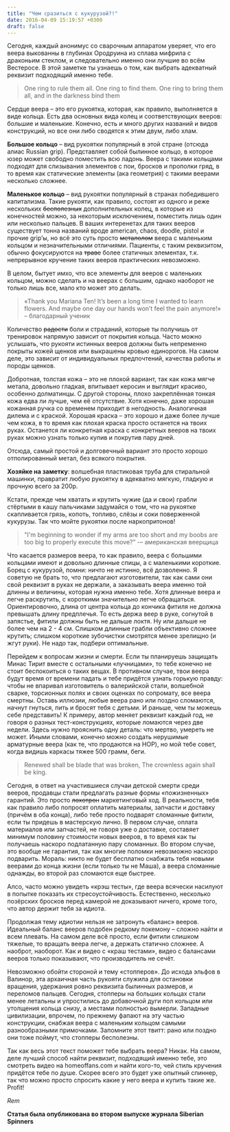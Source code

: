 ```yaml
---
title: "Чем сразиться с кукурузой?!"
date: 2016-04-09 15:19:57 +0300
draft: false
---
```

Сегодня, каждый анонимус со сварочным аппаратом уверяет, что его веера выкованны в глубинах Ородруина из сплава мифрила с драконьим стеклом, и следовательно именно они лучшие во всём Вестеросе. В этой заметке ты узнаешь о том, как выбрать адекватный реквизит подходящий именно тебе.

> One ring to rule them all. One ring to find them.
> One ring to bring them all, and in the darkness bind them

Сердце веера – это его рукоятка, которая, как правило, выполняется в виде кольца. Есть два основных вида колец и соответствующих вееров: большие и маленькие. Конечно, есть и много других названий и видов конструкций, но все они либо сводятся к этим двум, либо хлам.

**Большое кольцо** – вид рукоятки популярный в этой стране (отсюда алиас Russian grip). Представляет собой былинное кольцо, в которое юзер может свободно поместить всю ладонь. Веера с такими кольцами подходят для слизывания элементов с пои, бросков и прополки гряд, в то время как статические элементы (ака геометрия) с такими веерами несколько сложнее.

**Маленькое кольцо** – вид рукоятки популярный в странах победившего капитализма. Такие рукояти, как правило, состоят из одного и реже нескольких ~~бесполезных~~ дополнительных колец, в которые из конечностей можно, за некоторым исключением, поместить лишь один или несколько пальцев. В ваших интеренетах для таких вееров существует тонна названий вроде american, chaos, doodle, pistol и прочие grip’ы, но всё это суть просто ~~металолом~~ веера с маленьким кольцом и незначительными отличиями. Пациенты, с таким реквизитом, обычно фокусируются на ~~траве~~ более статичных элементах, т.к. непрерывное кручение таких вееров практических невозможно.

В целом, бытует имхо, что все элементы для вееров с маленьких кольцом, можно сделать и на веерах с большим, однако наоборот не только лишь все, мало кто может это делать.

> «Thank you Mariana Ten!
> It’s been a long time I wanted to learn flowers.
> And maybe one day our hands won’t feel the pain anymore!»
> – благодарный ученик

Количество ~~радости~~ боли и страданий, которые ты получишь от тренировок напрямую зависит от покрытия кольца. Часто можно услышать, что рукояти истинных вееров должны быть непременно покрыты кожей щенков или выкрашены кровью единорогов. На самом деле, это зависит от индивидуальных предпочтений, качества работы и породы щенков.

Добротная, толстая кожа – это не плохой вариант, так как кожа мягче метала, довольно гладкая, впитывает керосин и выглядит красиво, особенно долматинцы. С другой стороны, плохо закреплённая тонкая кожа едва ли лучше, чем её отсутствие. Хотя конечно, даже хорошая кожанная ручка со временем приходит в негодность. Аналогичная дилема и с краской. Хорошая краска – это хорошо и даже более лучше чем кожа, в то время как плохая краска просто останется на твоих руках. Останется ли конкретная  краска с конкретных вееров на твоих руках можно узнать только купив и покрутив пару дней.

Отсюда, самый простой и долговечный вариант это просто хорошо отполированный метал, без всякого покрытия.

**Хозяйке на заметку**: волшебная пластиковая труба для стиральной машинки, правратит любую рукоятку в адекватно мягкую, гладкую и прочную всего за 200р.

Кстати, прежде чем хватать и крутить чужие (да и свои) грабли стёртыми в кашу пальчиками задумайся о том, что на рукоятке скапливается грязь, копоть, топливо, слёзы и соки поверженной кукурузы. Так что мойте рукоятки после наркопритонов!

> "I'm beginning to wonder if my arms are too short
> and my boobs are too big to properly execute this move?”
> -– американская веерщица

Что касается размеров веера, то как правило, веера с большими кольцами имеют и довольно длинные спицы, а с маленькими короткие. Борец с кукурузой, помни: ничто не истинно, всё дозволенно. Я советую не брать то, что предлагают изготовители, так как сами они свой реквизит в руках не держали, а заказывать веера именно той длинны и величины, которая нужна именно тебе. Хотя длинные веера и легче раскрутить, с короткими значительно легче обращаться. Ориентировочно, длина от центра кольца до кончика фитиля не должна превышать длину предплечья. То есть держа веер в руке, согнутой в запястье, фитили должны быть не дальше локтя. Ну или дальше не более чем на 2 - 4 см. Слишком длинные грабли объективно сложнее крутить; cлишком короткие зубочистки смотрятся менее зрелищно (и жгут руки). Не надо так, подбери оптимальные.

Перейдем к вопросам жизни и смерти. Если ты планируешь защищать Минас Тирит вместе с остальными «лучницами», то тебе конечно не стоит беспокоиться о таких вещах. В противном случае, твои веера будут время от времени падать и тебе придётся узнать горькую правду: чтобы не впаривал изготовитель о валерийской стали, волшебной сварке, торсионных полях и своих оценках по сопромату, все веера смертны.
Оставь иллюзии, любые веера рано или поздно сломаются, начнут гнуться, пить и бросят тебя с детьми. И раньше, чем ты можешь себе представить! К примеру, автор меняет реквизит каждый год, не говоря о разных тест-конструкциях, которые ломаются через две недели. Здесь нужно прояснить одну деталь: что мертво, умереть не может. Иными словами, конечно можно создать нерушимые арматурные веера (как те, что продаются на HOP), но мой тебе совет, когда видишь каркасы тяжее 500 грамм, беги.

> Renewed shall be blade that was broken,
> The crownless again shall be king.

Сегодня, в ответ на участившиеся случаи детской смерти среди вееров, продавцы стали предлагать разные формы «пожизненных» гарантий. Это просто ~~лохотрон~~ маркетинговый ход. В реальности, тебя как правило либо попросят оплатить материалы, запчасти и доставку (причём в оба конца), либо тебе просто подварят сломанные фитили, если ты придешь в мастерскую лично. В первом случае, оплата материалов или запчастей, не говоря уже о доставке, составяет минимум половину стоимости новых вееров, в то время как ты получаешь наскоро подлатанную пару сломанных. Во втором случае, это вообще не гарантия, так как многие поломки невозможно наскоро подварить. Мораль: никто не будет бесплатно снабжать тебя новыми веерами до конца жизни (если только ты не Маша), а веера сломанные однажды, во второй раз сломаются еще быстрее.

Алсо, часто можно увидеть «крэш тесты», где веера всячески насилуют в попытке показать их стресоустойчивость. Естественно, несколько позёрских бросков перед камерой не доказывают ничего, кроме того, что автор держит тебя за идиота.

Продолжая тему идиотии нельзя не затронуть «баланс» вееров. Идеальный баланс вееров подобен редкому покемону – сложно найти и всем плевать. На самом деле всё просто, если фитили слишком тяжелые, то вращать веера легче, а держать статично сложнее. А наоброт, наоборот. Как и видео с «краш тестами», видео с балансами вееров только показывают, что производитель не сечёт.

Невозможно обойти стороной и тему «стопперов». До исхода эльфов в Валинор, эта архаичная часть рукояти служила для остановки вращения, удержания ровно реквизита былинных размеров, и переломов пальцев. Сегодня, стопперы на больших кольцах стали менее летальны и упростились до добавочной дуги пол кольцом или утолщения кольца снизу, а местами полностью вымерли. Западные цивилизации, впрочем, по прежнему фапают на эту частью конструкции, снабжая веера с маленьким кольцом самыми разнообразными примочками. Запомните этот твитт: рано или поздно они тоже поймут, что стопперы бесполезны.

Так как весь этот текст поможет тебе выбрать веера? Никак. На самом, деле лучший способ найти реквизит, подходящий именно тебе, это смотреть видео на homeoffans.com и найти кого-то, чей стиль кручения придётся тебе по душе. Скорее всего это будет уже опытный спиннер, так что можно просто спросить какие у него веера и купить такие же. Profit!

*Rem*

**Статья была опубликована во втором выпуске журнала Siberian Spinners**
